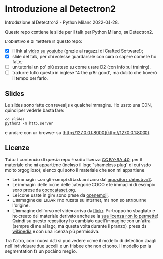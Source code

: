 # Introduzione al Detectron2

Introduzione al Detectron2 - Python Milano 2022-04-28.

Questo repo contiene le slide per il talk per Python Milano, su Detectron2.

L'obiettivo è di mettere in questo repo:

- [x] il link al [video su youtube](https://www.youtube.com/watch?v=VhhM8p23BDs) (grazie ai ragazzi di Crafted Software!);
- [x] slide del talk, per chi volesse guardarsele con cura o sapere come le ho fatte;
- [ ] un tutorial un po' più esteso su come usare D2 (con info sul training).
- [ ] tradurre tutto questo in inglese "4 the gr8r good", ma dubito che troverò il tempo per farlo.

## Slides

Le slides sono fatte con revealjs e qualche immagine. Ho usato una CDN, quindi
per vederle basta fare:

```
cd slides
python3 -m http.server
```

e andare con un browser su [http://127.0.0.1:8000](http://127.0.0.1:8000).

## Licenze

Tutto il contenuto di questa repo è sotto licenza
[CC BY-SA 4.0](https://creativecommons.org/licenses/by-sa/4.0/#), per il materiale
che mi appartiene (incluso il logo "shameless plug" di cui vado molto orgoglioso);
elenco qui sotto il materiale che non mi appartiene.

- Le immagini con gli esempi di task arrivano dal
  [repository detectron2](https://github.com/facebookresearch/detectron2).
- Le immagini delle icone delle categorie COCO e le immagini di esempio sono
  prese da [cocodataset.org](https://cocodataset.org/).
- Le icone usate in giro sono prese da [openemoji](https://openmoji.org/).
- L'immagine del LiDAR l'ho rubata su internet, ma non so attribuirne l'origine.
- L'immagine dell'orso nel video arriva da
  [flickr](https://www.flickr.com/photos/tambako/25269050550).
  Purtroppo ho sbagliato e ho creato del materiale derivato anche se la
  [sua licenza non lo permette](https://creativecommons.org/licenses/by-nd/2.0/)!
  Quindi su questo repository ho cambiato quell'immagine con un'altra
  (sempre di me al lago, ma questa volta durante il pranzo), presa da
  [wikipedia](https://commons.wikimedia.org/wiki/File:Bear_Alaska_(3).jpg) e con
  una licenza più permissiva.

Tra l'altro, con i nuovi dati si può vedere come il modello di detection sbagli
nell'individuare due uccelli e un frisbee che non ci sono. Il modello per la
segmentation fa un pochino meglio.
